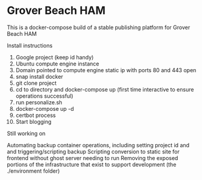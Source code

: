 # Grover Beach HAM

This is a docker-compose build of a stable publishing platform for Grover Beach HAM

Install instructions

1. Google project (keep id handy)
2. Ubuntu compute engine instance
3. Domain pointed to compute engine static ip with ports 80 and 443 open
4. snap install docker
5. git clone project
6. cd to directory and docker-compose up (first time interactive to ensure operations successful)
7. run personalize.sh
8. docker-compose up -d
9. certbot process
10. Start blogging

Still working on

Automating backup container operations, including setting project id and and triggering/scripting backup
Scripting conversion to static site for frontend without ghost server needing to run
Removing the exposed portions of the infrastructure that exist to support development (the ./environment folder)
